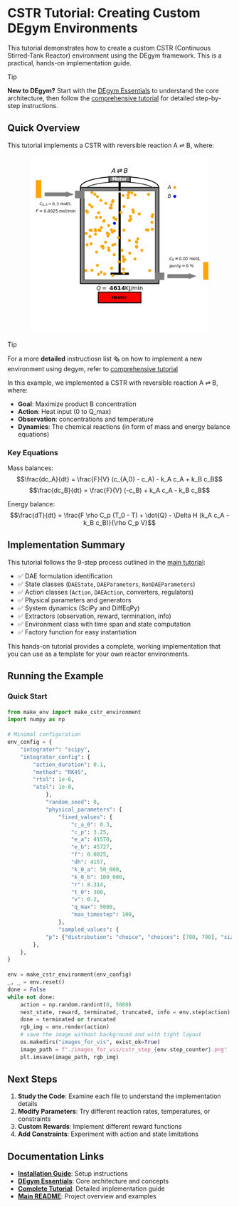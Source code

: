 # CSTR Tutorial: Creating Custom DEgym Environments

This tutorial demonstrates how to create a custom CSTR (Continuous Stirred-Tank Reactor) environment using the DEgym framework. This is a practical, hands-on implementation guide.

> [!TIP]
> **New to DEgym?** Start with the [DEgym Essentials](../../docs/degym_essentials.md) to understand the core architecture, then follow the [comprehensive tutorial](../../docs/how_to_build_new_env.md) for detailed step-by-step instructions.

## Quick Overview

This tutorial implements a CSTR with reversible reaction A ⇌ B, where:

<p align="center">
  <img src="../../docs/images/cstr_animation.gif" width="400">
</p>

>[!TIP]
> For a more  **detailed** instructiosn list :newspaper_roll: on how to implement a new environment using degym, refer to [comprehensive tutorial](../../docs/how_to_build_new_env.md)

In this example, we implemented a CSTR with reversible reaction A ⇌ B, where:
- **Goal**: Maximize product B concentration
- **Action**: Heat input (0 to Q_max)
- **Observation**: concentrations and temperature
- **Dynamics**: The chemical reactions (in form of mass and energy balance equations)

### Key Equations

Mass balances:
$$\frac{dc_A}{dt} = \frac{F}{V} (c_{A,0} - c_A) - k_A c_A + k_B c_B$$
$$\frac{dc_B}{dt} = \frac{F}{V} (-c_B) + k_A c_A - k_B c_B$$

Energy balance:
$$\frac{dT}{dt} = \frac{F \rho C_p (T_0 - T) + \dot{Q} - \Delta H (k_A c_A - k_B c_B)}{\rho C_p V}$$

## Implementation Summary
This tutorial follows the 9-step process outlined in the [main tutorial](../../docs/how_to_build_new_env.md):

- ✅ DAE formulation identification
- ✅ State classes (`DAEState`, `DAEParameters`, `NonDAEParameters`)
- ✅ Action classes (`Action`, `DAEAction`, converters, regulators)
- ✅ Physical parameters and generators
- ✅ System dynamics (SciPy and DiffEqPy)
- ✅ Extractors (observation, reward, termination, info)
- ✅ Environment class with time span and state computation
- ✅ Factory function for easy instantiation

This hands-on tutorial provides a complete, working implementation that you can use as a template for your own reactor environments.


## Running the Example

### Quick Start
```python
from make_env import make_cstr_environment
import numpy as np

# Minimal configuration
env_config = {
    "integrator": "scipy",
    "integrator_config": {
        "action_duration": 0.1,
        "method": "RK45",
        "rtol": 1e-6,
        "atol": 1e-8,
            },
            "random_seed": 0,
            "physical_parameters": {
                "fixed_values": {
                    "c_a_0": 0.3,
                    "c_p": 3.25,
                    "e_a": 41570,
                    "e_b": 45727,
                    "f": 0.0025,
                    "dh": 4157,
                    "k_0_a": 50_000,
                    "k_0_b": 100_000,
                    "r": 8.314,
                    "t_0": 300,
                    "v": 0.2,
                    "q_max": 5000,
                    "max_timestep": 100,
                },
                "sampled_values": {
            "p": {"distribution": "choice", "choices": [780, 790], "size": 1}
        },
    },
}

env = make_cstr_environment(env_config)
_, _ = env.reset()
done = False
while not done:
    action = np.random.randint(0, 5000)
    next_state, reward, terminated, truncated, info = env.step(action)
    done = terminated or truncated
    rgb_img = env.render(action)
    # save the image without background and with tight layout
    os.makedirs("images_for_vis", exist_ok=True)
    image_path = f"./images_for_vis/cstr_step_{env.step_counter}.png"
    plt.imsave(image_path, rgb_img)
```

## Next Steps

1. **Study the Code**: Examine each file to understand the implementation details
2. **Modify Parameters**: Try different reaction rates, temperatures, or constraints
3. **Custom Rewards**: Implement different reward functions
4. **Add Constraints**: Experiment with action and state limitations

## Documentation Links

- **[Installation Guide](../../docs/installation.md)**: Setup instructions
- **[DEgym Essentials](../../docs/degym_essentials.md)**: Core architecture and concepts
- **[Complete Tutorial](../../docs/how_to_build_new_env.md)**: Detailed implementation guide
- **[Main README](../../README.md)**: Project overview and examples
